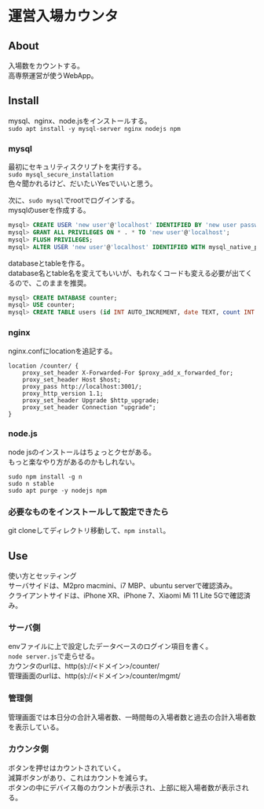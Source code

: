 # 運営入場カウンタ
## About
入場数をカウントする。  
高専祭運営が使うWebApp。

## Install
mysql、nginx、node.jsをインストールする。  
`sudo apt install -y mysql-server nginx nodejs npm`

### mysql
最初にセキュリティスクリプトを実行する。  
`sudo mysql_secure_installation`  
色々聞かれるけど、だいたいYesでいいと思う。  

次に、`sudo mysql`でrootでログインする。  
mysqlのuserを作成する。  
```sql
mysql> CREATE USER 'new user'@'localhost' IDENTIFIED BY 'new user password';
mysql> GRANT ALL PRIVILEGES ON * . * TO 'new user'@'localhost';
mysql> FLUSH PRIVILEGES;
mysql> ALTER USER 'new user'@'localhost' IDENTIFIED WITH mysql_native_password BY 'new user password';
```
databaseとtableを作る。  
database名とtable名を変えてもいいが、もれなくコードも変える必要が出てくるので、このままを推奨。  
```sql
mysql> CREATE DATABASE counter;
mysql> USE counter;
mysql> CREATE TABLE users (id INT AUTO_INCREMENT, date TEXT, count INT UNSIGNED, PRIMARY KEY (id));
```  

### nginx
nginx.confにlocationを追記する。  
```nginx
location /counter/ {
    proxy_set_header X-Forwarded-For $proxy_add_x_forwarded_for;
    proxy_set_header Host $host;
    proxy_pass http://localhost:3001/;
    proxy_http_version 1.1;
    proxy_set_header Upgrade $http_upgrade;
    proxy_set_header Connection "upgrade";
}
```

### node.js
node jsのインストールはちょっとクセがある。  
もっと楽なやり方があるのかもしれない。  
```
sudo npm install -g n
sudo n stable
sudo apt purge -y nodejs npm
```

### 必要なものをインストールして設定できたら
git cloneしてディレクトリ移動して、`npm install`。  

## Use
使い方とセッティング  
サーバサイドは、M2pro macmini、i7 MBP、ubuntu serverで確認済み。  
クライアントサイドは、iPhone XR、iPhone 7、Xiaomi Mi 11 Lite 5Gで確認済み。  
### サーバ側
envファイルに上で設定したデータベースのログイン項目を書く。  
``node server.js``で走らせる。  
カウンタのurlは、http(s)://<ドメイン>/counter/  
管理画面のurlは、http(s)://<ドメイン>/counter/mgmt/  
### 管理側
管理画面では本日分の合計入場者数、一時間毎の入場者数と過去の合計入場者数を表示している。  
### カウンタ側
ボタンを押せはカウントされていく。  
減算ボタンがあり、これはカウントを減らす。  
ボタンの中にデバイス毎のカウントが表示され、上部に総入場者数が表示される。  